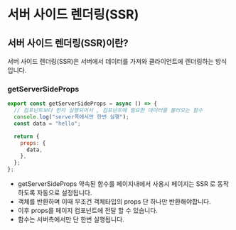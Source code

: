 # 서버 사이드 렌더링(SSR)

## 서버 사이드 렌더링(SSR)이란?

서버 사이드 렌더링(SSR)은 서버에서 데이터를 가져와 클라이언트에 렌더링하는 방식입니다.

### getServerSideProps

```jsx
export const getServerSideProps = async () => {
  // 컴포넌트보다 먼저 실행되어서 , 컴포넌트에 필요한 데이터를 불러오는 함수
  console.log("server쪽에서만 한번 실행");
  const data = "hello";

  return {
    props: {
      data,
    },
  };
};
```

- getServerSideProps 약속된 함수를 페이지내에서 사용시
  페이지는 SSR 로 동작하도록 자동으로 설정됩니다.
- 객체를 반환하며 이때 무조건 객체타입의 props 단 하나만 반환해야합니다.
- 이후 props를 페이지 컴포넌트에 전달 할 수 있습니다.
- 함수는 서버측에서만 단 한번 실행됩니다.
